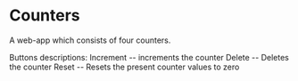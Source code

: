 # Counters

A web-app which consists of four counters.

Buttons descriptions:
Increment -- increments the counter
Delete -- Deletes the counter
Reset -- Resets the present counter values to zero
